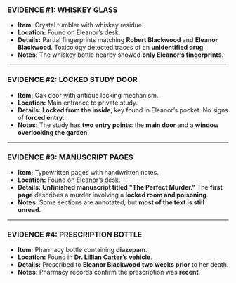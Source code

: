 ### **EVIDENCE #1: WHISKEY GLASS**

- **Item:** Crystal tumbler with whiskey residue.
- **Location:** Found on Eleanor’s desk.
- **Details:** Partial fingerprints matching **Robert Blackwood** and **Eleanor Blackwood**. Toxicology detected traces of an **unidentified drug**.
- **Notes:** The whiskey bottle nearby showed **only Eleanor’s fingerprints**.

---

### **EVIDENCE #2: LOCKED STUDY DOOR**

- **Item:** Oak door with antique locking mechanism.
- **Location:** Main entrance to private study.
- **Details:** **Locked from the inside**, key found in Eleanor’s pocket. No signs of **forced entry**.
- **Notes:** The study has **two entry points**: the **main door** and a **window overlooking the garden**.

---

### **EVIDENCE #3: MANUSCRIPT PAGES**

- **Item:** Typewritten pages with handwritten notes.
- **Location:** Found on Eleanor’s desk.
- **Details:** **Unfinished manuscript titled "The Perfect Murder."** The **first page** describes a murder involving a **locked room and poisoning**.
- **Notes:** Some sections are annotated, but **most of the text is still unread**.

---

### **EVIDENCE #4: PRESCRIPTION BOTTLE**

- **Item:** Pharmacy bottle containing **diazepam**.
- **Location:** Found in **Dr. Lillian Carter’s vehicle**.
- **Details:** Prescribed to **Eleanor Blackwood** **two weeks prior** to her death.
- **Notes:** Pharmacy records confirm the prescription was **recent**.